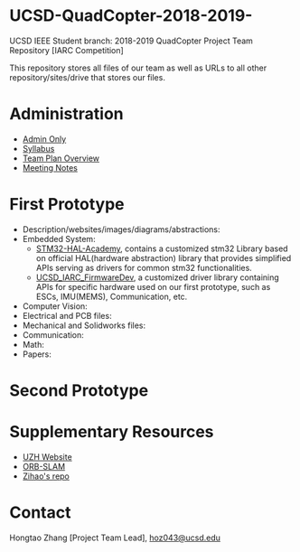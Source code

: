 # UCSD-QuadCopter-2018-2019-
UCSD IEEE Student branch: 2018-2019 QuadCopter Project Team Repository  [IARC Competition]

This repository stores all files of our team as well as URLs to all other repository/sites/drive that stores our files.

# Administration
* [Admin Only](https://drive.google.com/drive/u/1/folders/0AGL5ImeNzr94Uk9PVA)
* [Syllabus](https://github.com/TsunamiTTT/UCSD-QuadCopter-2018-2019-/blob/master/00.Non-Technical%20Resources/Markdowns/01.Syllabus.md)
* [Team Plan Overview](https://github.com/TsunamiTTT/UCSD-QuadCopter-2018-2019-/blob/master/00.Non-Technical%20Resources/Markdowns/02.Team%20Plan%20Overview.md)
* [Meeting Notes](https://drive.google.com/open?id=1Vw95HLTEWjQ5RHt4fmYl_jzmtXQ-JDC4)



# First Prototype 

* Description/websites/images/diagrams/abstractions:
* Embedded System: 
  * [STM32-HAL-Academy](https://github.com/TsunamiTTT/STM32-HAL-Academy), contains a customized stm32 Library based on official HAL(hardware abstraction) library that provides simplified APIs serving as drivers for common stm32 functionalities.
  * [UCSD_IARC_FirmwareDev](https://github.com/Ayilay/UCSD_IARC_FirmwareDev), a customized driver library containing APIs for specific hardware used on our first prototype, such as ESCs, IMU(MEMS), Communication, etc.
* Computer Vision:
* Electrical and PCB files:
* Mechanical and Solidworks files:
* Communication:
* Math:
* Papers:



# Second Prototype



# Supplementary Resources

* [UZH Website](http://rpg.ifi.uzh.ch/software_datasets.html)
* [ORB-SLAM](http://webdiis.unizar.es/~raulmur/orbslam/)
* [Zihao's repo](https://github.com/ZihaoZhou/Anti-entrophy)



# Contact

Hongtao Zhang [Project Team Lead], <hoz043@ucsd.edu>

